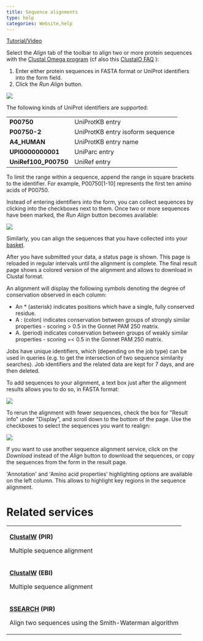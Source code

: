 ```yaml
---
title: Sequence alignments
type: help
categories: Website,help
---
```


<a href="https://www.youtube.com/watch?v=IAYFLfPQ0Gs" class="icon icon-generic namespaceIcons">Tutorial/Video</a>

Select the *Align* tab of the toolbar to align two or more protein sequences with the [Clustal Omega program](http://www.clustal.org/) (cf also this [ClustalO FAQ](https://www.ebi.ac.uk/Tools/msa/clustalo/help/faq.html) ):

1.  Enter either protein sequences in FASTA format or UniProt identifiers into the form field.
2.  Click the *Run Align* button.

![](https://github.com/ebi-uniprot/uniprot-manual/raw/main/images/align_form.png)

The following kinds of UniProt identifiers are supported:

|                       |                                  |
|:----------------------|:---------------------------------|
| **P00750**            | UniProtKB entry                  |
| **P00750-2**          | UniProtKB entry isoform sequence |
| **A4\_HUMAN**         | UniProtKB entry name             |
| **UPI0000000001**     | UniParc entry                    |
| **UniRef100\_P00750** | UniRef entry                     |

To limit the range within a sequence, append the range in square brackets to the identifier. For example, P00750\[1-10\] represents the first ten amino acids of P00750.

Instead of entering identifiers into the form, you can collect sequences by clicking into the checkboxes next to them. Once two or more sequences have been marked, the *Run Align* button becomes available:

![](https://github.com/ebi-uniprot/uniprot-manual/raw/main/images/align_select.png)

Similarly, you can align the sequences that you have collected into your [basket](https://www.uniprot.org/help/basket).

After you have submitted your data, a status page is shown. This page is reloaded in regular intervals until the alignment is complete. The final result page shows a colored version of the alignment and allows to download in Clustal format.

An alignment will display the following symbols denoting the degree of conservation observed in each column:

-   An \* (asterisk) indicates positions which have a single, fully conserved residue.
-   A : (colon) indicates conservation between groups of strongly similar properties - scoring &gt; 0.5 in the Gonnet PAM 250 matrix.
-   A. (period) indicates conservation between groups of weakly similar properties - scoring =&lt; 0.5 in the Gonnet PAM 250 matrix.

Jobs have unique identifiers, which (depending on the job type) can be used in queries (e.g. to get the intersection of two sequence similarity searches). Job identifiers and the related data are kept for 7 days, and are then deleted.

To add sequences to your alignment, a text box just after the alignment results allows you to do so, in FASTA format:

![](https://github.com/ebi-uniprot/uniprot-manual/raw/main/images/align_results2.png)

To rerun the alignment with fewer sequences, check the box for "Result info" under "Display", and scroll down to the bottom of the page. Use the checkboxes to select the sequences you want to realign:

![](https://github.com/ebi-uniprot/uniprot-manual/raw/main/images/align_results.png)

If you want to use another sequence alignment service, click on the *Download* instead of the *Align* button to download the sequences, or copy the sequences from the form in the result page.

'Annotation' and 'Amino acid properties' highlighting options are available on the left column. This allows to highlight key regions in the sequence alignment.

# Related services

<table><colgroup><col style="width: 100%" /></colgroup><tbody><tr class="odd"><td><p><strong><a href="http://pir.georgetown.edu/pirwww/search/multaln.html">ClustalW</a> (PIR)</strong></p><p>Multiple sequence alignment</p></td></tr><tr class="even"><td><p><strong><a href="https://www.ebi.ac.uk/clustalw/index.html">ClustalW</a> (EBI)</strong></p><p>Multiple sequence alignment</p></td></tr><tr class="odd"><td><p><strong><a href="http://pir.georgetown.edu/pirwww/search/pairwise.html">SSEARCH</a> (PIR)</strong></p><p>Align two sequences using the Smith-Waterman algorithm</p></td></tr></tbody></table>

